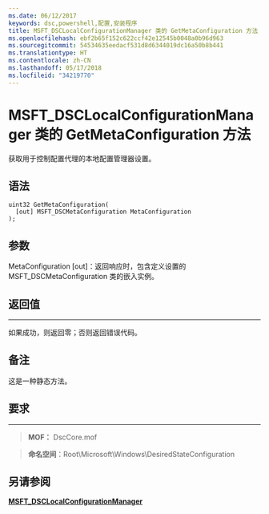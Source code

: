 ```yaml
---
ms.date: 06/12/2017
keywords: dsc,powershell,配置,安装程序
title: MSFT_DSCLocalConfigurationManager 类的 GetMetaConfiguration 方法
ms.openlocfilehash: ebf2b65f152c622ccf42e12545b0048a0b96d963
ms.sourcegitcommit: 54534635eedacf531d8d6344019dc16a50b8b441
ms.translationtype: HT
ms.contentlocale: zh-CN
ms.lasthandoff: 05/17/2018
ms.locfileid: "34219770"
---
```

# <a name="getmetaconfiguration-method-of-the-msftdsclocalconfigurationmanager-class"></a>MSFT_DSCLocalConfigurationManager 类的 GetMetaConfiguration 方法

获取用于控制配置代理的本地配置管理器设置。

<a name="syntax"></a>语法
------

```mof
uint32 GetMetaConfiguration(
  [out] MSFT_DSCMetaConfiguration MetaConfiguration
);
```

<a name="parameters"></a>参数
----------

MetaConfiguration \[out\]：返回响应时，包含定义设置的 MSFT_DSCMetaConfiguration 类的嵌入实例。

## <a name="return-value"></a>返回值
------------

如果成功，则返回零；否则返回错误代码。

## <a name="remarks"></a>备注

这是一种静态方法。

## <a name="requirements"></a>要求
------------
>**MOF：** DscCore.mof

>**命名空间**：Root\Microsoft\Windows\DesiredStateConfiguration


## <a name="see-also"></a>另请参阅


[**MSFT_DSCLocalConfigurationManager**](msft-dsclocalconfigurationmanager.md)